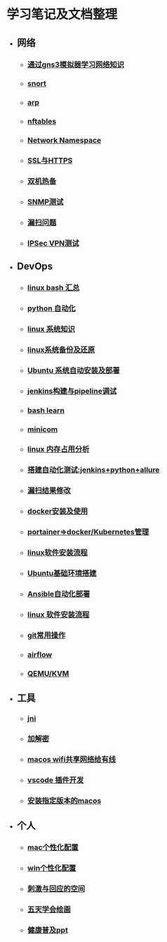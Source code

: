 # 学习笔记及文档整理

- ## 网络  
  - ### [通过gns3模拟器学习网络知识](network/network-learn.md)  
  - ### [snort](./snort/snort.md)  
  - ### [arp](work/arp-nmap.md) 
  - ### [nftables](network/nftables.md)  
  - ### [Network Namespace](network/namespace.md)  
  - ### [SSL与HTTPS](network/ssl-https.md)  
  - ### [双机热备](network/keeplive.md)  
  - ### [SNMP测试](network/snmp.md)  
  - ### [漏扫问题](network/https-certificate.md)  
  - ### [IPSec VPN测试](network/ipsec-vpn.md)  
- ## DevOps
  - ### [linux bash 汇总](https://github.com/ymm135/bash-tools)  
  - ### [python 自动化](DevOps/python.md)  
  - ### [linux 系统知识](DevOps/linux-os.md)  
  - ### [linux系统备份及还原](DevOps/linux-backup-restore.md)  
  - ### [Ubuntu 系统自动安装及部署](DevOps/ubuntu-auto.md)  
  - ### [jenkins构建与pipeline调试](DevOps/jenkins-build.md) 
  - ### [bash learn](DevOps/bash-learn.md) 
  - ### [minicom](DevOps/minicom.md) 
  - ### [linux 内存占用分析](DevOps/linux-mem.md) 
  - ### [搭建自动化测试:jenkins+python+allure](DevOps/auto-test.md) 
  - ### [漏扫结果修改](DevOps/holes.md) 
  - ### [docker安装及使用](DevOps/docker.md) 
  - ### [portainer=>docker/Kubernetes管理](DevOps/portainer.md) 
  - ### [linux软件安装流程](DevOps/linux-install.md) 
  - ### [Ubuntu基础环境搭建](DevOps/ubuntu-base.md) 
  - ### [Ansible自动化部署](DevOps/ansible.md) 
  - ### [linux 软件安装流程](DevOps/linux-install.md) 
  - ### [git常用操作](DevOps/git.md) 
  - ### [airflow](DevOps/airflow.md) 
  - ### [QEMU/KVM](DevOps/QEMU-KVM.md) 
- ## 工具
  - ### [jni](work/jni.md)  
  - ### [加解密](work/Encryption.md)
  - ### [macos wifi共享网络给有线](notes/share-network.md)   
  - ### [vscode 插件开发](notes/vscode-plugin-dev.md)   
  - ### [安装指定版本的macos](notes/macos-install.md)   
- ## 个人
  - ### [mac个性化配置](notes/my.md)  
  - ### [win个性化配置](notes/my-win.md)  
  - ### [刺激与回应的空间](notes/刺激与回应的空间.md) 
  - ### [五天学会绘画](notes/五天学会绘画.md)  
  - ### [健康普及ppt](resources/files/notes/南京市健康普及.pptx)
